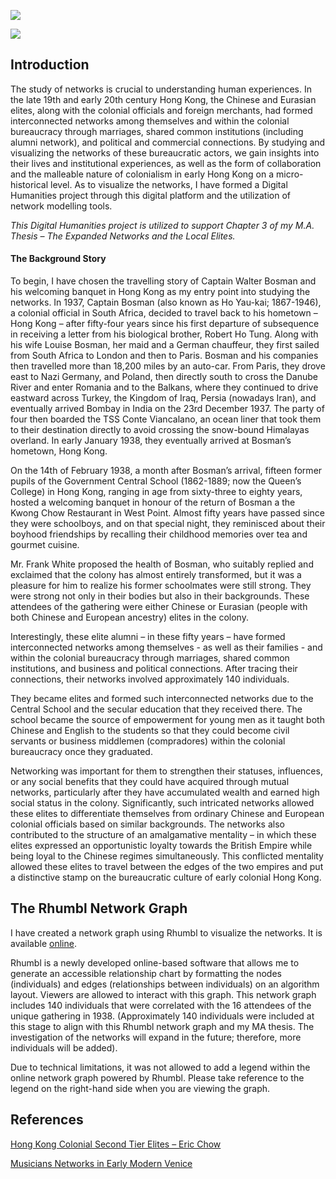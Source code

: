 <a href="https://juncture-digital.org"><img src="https://juncture-digital.org/images/ve-button.png"></a>

<param ve-config 
       title="Networks in Early Colonial Hong Kong"
       author="Ryan Iu"
       layout="vtl"
       banner="/images/P%231.png">


<a href="https://dev.visual-essays.app"><img src="https://dev-visual-essays.netlify.app/images/ve-button.png"></a>
<param ve-config title="Herbert George Wells (H.G Wells) (1866-1946)" author="Simone Blandford" layout="vtl" 
banner="/images/banners/20c.jpg">


## Introduction

The study of networks is crucial to understanding human experiences. In the late 19th and early 20th century Hong Kong, the Chinese and Eurasian elites, along with the colonial officials and foreign merchants, had formed interconnected networks among themselves and within the colonial bureaucracy through marriages, shared common institutions (including alumni network), and political and commercial connections. By studying and visualizing the networks of these bureaucratic actors, we gain insights into their lives and institutional experiences, as well as the form of collaboration and the malleable nature of colonialism in early Hong Kong on a micro-historical level. As to visualize the networks, I have formed a Digital Humanities project through this digital platform and the utilization of network modelling tools.
 
_This Digital Humanities project is utilized to support Chapter 3 of my M.A. Thesis – The Expanded Networks and the Local Elites._

#### The Background Story

To begin, I have chosen the travelling story of Captain Walter Bosman and his welcoming banquet in Hong Kong as my entry point into studying the networks. In 1937, Captain Bosman (also known as Ho Yau-kai; 1867-1946), a colonial official in South Africa, decided to travel back to his hometown – Hong Kong – after fifty-four years since his first departure of subsequence in receiving a letter from his biological brother, Robert Ho Tung. Along with his wife Louise Bosman, her maid and a German chauffeur, they first sailed from South Africa to London and then to Paris. Bosman and his companies then travelled more than 18,200 miles by an auto-car. From Paris, they drove east to Nazi Germany, and Poland, then directly south to cross the Danube River and enter Romania and to the Balkans, where they continued to drive eastward across Turkey, the Kingdom of Iraq, Persia (nowadays Iran), and eventually arrived Bombay in India on the 23rd December 1937. The party of four then boarded the TSS Conte Viancalano, an ocean liner that took them to their destination directly to avoid crossing the snow-bound Himalayas overland. In early January 1938, they eventually arrived at Bosman’s hometown, Hong Kong.

On the 14th of February 1938, a month after Bosman’s arrival, fifteen former pupils of the Government Central School (1862-1889; now the Queen’s College) in Hong Kong, ranging in age from sixty-three to eighty years, hosted a welcoming banquet in honour of the return of Bosman a the Kwong Chow Restaurant in West Point. Almost fifty years have passed since they were schoolboys, and on that special night, they reminisced about their boyhood friendships by recalling their childhood memories over tea and gourmet cuisine.
 
Mr. Frank White proposed the health of Bosman, who suitably replied and exclaimed that the colony has almost entirely transformed, but it was a pleasure for him to realize his former schoolmates were still strong. They were strong not only in their bodies but also in their backgrounds. These attendees of the gathering were either Chinese or Eurasian (people with both Chinese and European ancestry) elites in the colony.
 
Interestingly, these elite alumni – in these fifty years – have formed interconnected networks among themselves - as well as their families - and within the colonial bureaucracy through marriages, shared common institutions, and business and political connections. After tracing their connections, their networks involved approximately 140 individuals.

They became elites and formed such interconnected networks due to the Central School and the secular education that they received there. The school became the source of empowerment for young men as it taught both Chinese and English to the students so that they could become civil servants or business middlemen (compradores) within the colonial bureaucracy once they graduated.
 
Networking was important for them to strengthen their statuses, influences, or any social benefits that they could have acquired through mutual networks, particularly after they have accumulated wealth and earned high social status in the colony. Significantly, such intricated networks allowed these elites to differentiate themselves from ordinary Chinese and European colonial officials based on similar backgrounds. The networks also contributed to the structure of an amalgamative mentality – in which these elites expressed an opportunistic loyalty towards the British Empire while being loyal to the Chinese regimes simultaneously. This conflicted mentality allowed these elites to travel between the edges of the two empires and put a distinctive stamp on the bureaucratic culture of early colonial Hong Kong.

## The Rhumbl Network Graph

I have created a network graph using Rhumbl to visualize the networks. It is available [online](https://rhumbl.com/app/share/61dc88fcee54560ed8f58e5b).
<param ve-image url="images/P%233.png" label="Screenshot of My Rhumbl Network Graph"> 

Rhumbl is a newly developed online-based software that allows me to generate an accessible relationship chart by formatting the nodes (individuals) and edges (relationships between individuals) on an algorithm layout. Viewers are allowed to interact with this graph. This network graph includes 140 individuals that were correlated with the 16 attendees of the unique gathering in 1938. (Approximately 140 individuals were included at this stage to align with this Rhumbl network graph and my MA thesis. The investigation of the networks will expand in the future; therefore, more individuals will be added).
<param ve-image url="images/P%233.png" label="Screenshot of My Rhumbl Network Graph"> 

Due to technical limitations, it was not allowed to add a legend within the online network graph powered by Rhumbl. Please take reference to the legend on the right-hand side when you are viewing the graph. 

## References

[Hong Kong Colonial Second Tier Elites – Eric Chow](https://juncture-digital.org/choweric/JunctureTest/)

[Musicians Networks in Early Modern Venice](https://echo.orpheusinstituut.be/article/musicians-networks-in-early-modern-venice)
